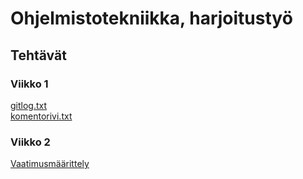 # **Ohjelmistotekniikka, harjoitustyö**

## **Tehtävät**

### **Viikko 1**

[gitlog.txt](https://github.com/akselipu/ot-harjoitustyo/blob/main/laskarit/viikko1/gitlog.txt)  
[komentorivi.txt](https://github.com/akselipu/ot-harjoitustyo/blob/main/laskarit/viikko1/komentorivi.txt)

### **Viikko 2**

[Vaatimusmäärittely](https://github.com/akselipu/ot-harjoitustyo/blob/main/dokumentaatio/vaatimusmaarittely.md)
